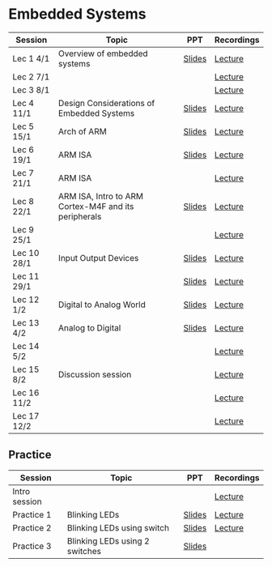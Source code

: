 # Embedded Systems

|Session|Topic |PPT |Recordings|
|-------|------|----|----------|
| Lec 1	4/1|Overview of embedded systems| [Slides](https://drive.google.com/open?id=1TsUeMqq55ap_fH5V4VkK4SH2TwCiE8k2&authuser=0)	| [Lecture](https://drive.google.com/file/d/1I1Rkt8t9y2_Q57o_R-1J3l3SUprsxcbx/view?ts=5ff3fb8d)	|
| Lec 2	7/1|	| 	| [Lecture](https://drive.google.com/file/d/1E2DriCmlmZzCfjm1DCBwRLWbeT9xxUAa/view)	|
| Lec 3	8/1|	| 	| [Lecture](https://drive.google.com/file/d/1fOxOWaPPeUMLlAKZNlgBps6nrmdfDOnc/view)	|
| Lec 4	11/1|	Design Considerations of Embedded Systems| [Slides](https://drive.google.com/open?id=1Xv_VrlwohTzC1YPeOAZYJI5ROwG5dPSm&authuser=0)	| [Lecture](https://drive.google.com/open?id=1XIQH0cB_vsElqbhFjxCN0N2Rwg3-vlcY&authuser=0)	|
| Lec 5	15/1| Arch of ARM	| [Slides](https://drive.google.com/open?id=14RQbJ1YS_pgAO7_jO_PoPYJJeQdoNt1x&authuser=0)	| [Lecture](https://drive.google.com/open?id=1gPsrJ5IwDUlctTbwqE5qdpz0QtsMCBVz&authuser=0)	|
| Lec 6	19/1|ARM ISA	| [Slides](https://drive.google.com/open?id=1OQhIYPdEC8O71Gye_Es0znwDLKTOCXpf&authuser=0)	| [Lecture](https://drive.google.com/open?id=1TwOkEwKjRRQNlnADlr2CXfsiI5Zg3_qz&authuser=0)	|
| Lec 7	21/1|ARM ISA | 	| [Lecture](https://drive.google.com/open?id=1x9C9SvvHZfasuASq1Z2j8adR_VTaifiJ&authuser=0)	|
| Lec 8	22/1|ARM ISA, Intro to ARM Cortex-M4F and its peripherals	| [Slides ](https://drive.google.com/open?id=1OxJg_Pqy-CqpjxvdNu4aHx7yLSgHB7JV&authuser=0)	| [Lecture](https://drive.google.com/open?id=1chqzOkqjNrSBtu4splQ_hvg3Y7v_hxV5&authuser=0)	|
| Lec 9	25/1|	| 	| [Lecture](https://drive.google.com/file/d/1NgCNwp0E8LWHIxOd-YDH2IKZ1g2jOW_8/view?usp=sharing_eil&ts=600e65bf)	|
| Lec 10 28/1	|Input Output Devices	| [Slides]()	| [Lecture](https://drive.google.com/file/d/19qqN1-ZdN78Mjx9XRLqB6_o8_JEbqJMW/view?usp=sharing_eil&ts=601299b1)	|
| Lec 11	29/1|	| [Slides]()	| [Lecture](https://drive.google.com/file/d/1wDdZxyhKSx53a4zxhECTYaxUh09QyPw7/view?usp=sharing_eil&ts=6013e896)	|
| Lec 12	1/2|Digital to Analog	World| [Slides](https://drive.google.com/open?id=1eBnB07eo1eeRJlMOZfi7kKHXxmtDdx3d&authuser=0)	| [Lecture](https://drive.google.com/file/d/1YzRy1md1yICCRgIBfySFapglSEojaNPD/view?usp=sharing_eil&ts=60178a4b)	|
| Lec 13	4/2|Analog to Digital	| [Slides](https://drive.google.com/open?id=1Eu8cRtJauOKpJoZ46bNxHkFEQtQr0KnA&authuser=0)	| [Lecture](https://drive.google.com/file/d/1gFEa-MDX-6ZSpPrOsOyQWmkj57FJWcWz/view?usp=sharing_eip&ts=601bd1be)	|
| Lec 14	5/2|	| 	| [Lecture](https://drive.google.com/file/d/15vfzOGh5WcATncWClu0uBUfRnCW94s6U/view?usp=sharing_eip&ts=601d286f)	|
| Lec 15 8/2|Discussion session | |[Lecture]() |
|Lec 16 11/2| | |[Lecture](https://drive.google.com/file/d/1IPFSE3jZ6zCszYgoGIKVdh83LvfLbmgK/view?usp=sharing_eip&ts=602506b4)|
|Lec 17 12/2| | |[Lecture](https://drive.google.com/file/d/1xo7l1ymHVJJU7JNDTgZnOpnHXJb3KNUA/view?usp=sharing_eip&ts=60265fc6)|
## Practice
|Session|Topic |PPT |Recordings|
|-------|------|----|----------|
| Intro session |	 |	| [Lecture](https://drive.google.com/file/d/1u8LRmYmYz5vivgG82LGmGSOAzuK0otQP/view?ts=5ff44710)	|
| Practice 1 	|Blinking LEDs  |[Slides](https://drive.google.com/open?id=1HvssjG9WMSYZHpNvQX3bcQCHvi8YJaoD&authuser=0)	| [Lecture](https://drive.google.com/open?id=12NjeQQB77sbEh6SFEiqd11P-r078bk-W&authuser=0)	|
| Practice 2	|Blinking LEDs using switch |[Slides](https://drive.google.com/open?id=1wNOj8b-BxgEFQQkFcBUGxrUhE2A_DEG9&authuser=0)	| [Lecture](https://drive.google.com/open?id=1LarxL41_-lX4P8M__EDJWEyTMp-bsJBS&authuser=0)	|
| Practice 3	|Blinking LEDs using 2 switches |[Slides](https://drive.google.com/open?id=1lS0BhAKLvzvUcd1KBw0K0Q2g8goKnruc&authuser=0)	| 	|

